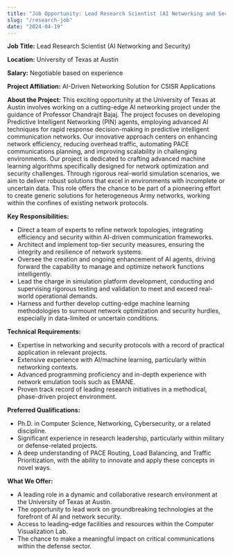 ```yaml
---
title: "Job Opportunity: Lead Research Scientist (AI Networking and Security)"
slug: "/research-job"
date: "2024-04-19"
---
```

**Job Title:** Lead Research Scientist (AI Networking and Security)

**Location:** University of Texas at Austin

**Salary:** Negotiable based on experience

**Project Affiliation:** AI-Driven Networking Solution for C5ISR Applications

**About the Project:** This exciting opportunity at the University of Texas at Austin involves working on a cutting-edge AI networking project under the guidance of Professor Chandrajit Bajaj. The project focuses on developing Predictive Intelligent Networking (PIN) agents, employing advanced AI techniques for rapid response decision-making in predictive intelligent communication networks. Our innovative approach centers on enhancing network efficiency, reducing overhead traffic, automating PACE communications planning, and improving scalability in challenging environments. Our project is dedicated to crafting advanced machine learning algorithms specifically designed for network optimization and security challenges. Through rigorous real-world simulation scenarios, we aim to deliver robust solutions that excel in environments with incomplete or uncertain data. This role offers the chance to be part of a pioneering effort to create generic solutions for heterogeneous Army networks, working within the confines of existing network protocols.

**Key Responsibilities:**

* Direct a team of experts to refine network topologies, integrating efficiency and security within AI-driven communication frameworks.
* Architect and implement top-tier security measures, ensuring the integrity and resilience of network systems.
* Oversee the creation and ongoing enhancement of AI agents, driving forward the capability to manage and optimize network functions intelligently.
* Lead the charge in simulation platform development, conducting and supervising rigorous testing and validation to meet and exceed real-world operational demands.
* Harness and further develop cutting-edge machine learning methodologies to surmount network optimization and security hurdles, especially in data-limited or uncertain conditions.

**Technical Requirements:**

* Expertise in networking and security protocols with a record of practical application in relevant projects.
* Extensive experience with AI/machine learning, particularly within networking contexts.
* Advanced programming proficiency and in-depth experience with network emulation tools such as EMANE.
* Proven track record of leading research initiatives in a methodical, phase-driven project environment.

**Preferred Qualifications:**

* Ph.D. in Computer Science, Networking, Cybersecurity, or a related discipline.
* Significant experience in research leadership, particularly within military or defense-related projects.
* A deep understanding of PACE Routing, Load Balancing, and Traffic Prioritization, with the ability to innovate and apply these concepts in novel ways.

**What We Offer:**

* A leading role in a dynamic and collaborative research environment at the University of Texas at Austin.
* The opportunity to lead work on groundbreaking technologies at the forefront of AI and network security.
* Access to leading-edge facilities and resources within the Computer Visualization Lab.
* The chance to make a meaningful impact on critical communications within the defense sector.
